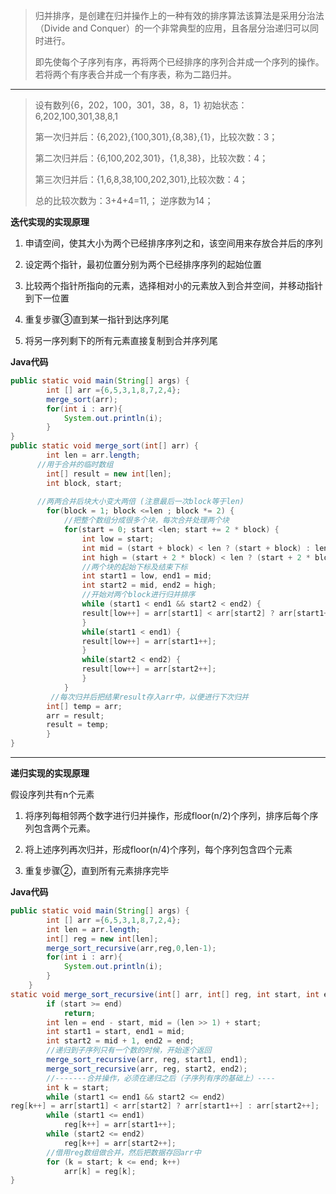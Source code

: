 > 归并排序，是创建在归并操作上的一种有效的排序算法该算法是采用分治法（Divide and Conquer）的一个非常典型的应用，且各层分治递归可以同时进行。
>
> 即先使每个子序列有序，再将两个已经排序的序列合并成一个序列的操作。若将两个有序表合并成一个有序表，称为二路归并。

---

> 设有数列{6，202，100，301，38，8，1} 初始状态：6,202,100,301,38,8,1
>
> 第一次归并后：{6,202},{100,301},{8,38},{1}，比较次数：3；
>
> 第二次归并后：{6,100,202,301}，{1,8,38}，比较次数：4；
>
> 第三次归并后：{1,6,8,38,100,202,301},比较次数：4；
>
> 总的比较次数为：3+4+4=11,； 逆序数为14；

**迭代实现的实现原理**

1. 申请空间，使其大小为两个已经排序序列之和，该空间用来存放合并后的序列

2. 设定两个指针，最初位置分别为两个已经排序序列的起始位置

3. 比较两个指针所指向的元素，选择相对小的元素放入到合并空间，并移动指针到下一位置

4. 重复步骤③直到某一指针到达序列尾

5. 将另一序列剩下的所有元素直接复制到合并序列尾

**Java代码**

```java
public static void main(String[] args) {
        int [] arr ={6,5,3,1,8,7,2,4};
        merge_sort(arr);
        for(int i : arr){
            System.out.println(i);
        }
}
public static void merge_sort(int[] arr) {
        int len = arr.length;
      //用于合并的临时数组
        int[] result = new int[len];
        int block, start;
        
      //两两合并后块大小变大两倍 (注意最后一次block等于len)
        for(block = 1; block <=len ; block *= 2) {
            //把整个数组分成很多个块，每次合并处理两个块
            for(start = 0; start <len; start += 2 * block) {
                int low = start;
                int mid = (start + block) < len ? (start + block) : len;
                int high = (start + 2 * block) < len ? (start + 2 * block) : len;
                //两个块的起始下标及结束下标
                int start1 = low, end1 = mid;
                int start2 = mid, end2 = high;
                //开始对两个block进行归并排序
                while (start1 < end1 && start2 < end2) {
                result[low++] = arr[start1] < arr[start2] ? arr[start1++] : arr[start2++];
                }
                while(start1 < end1) {
                result[low++] = arr[start1++];
                }
                while(start2 < end2) {
                result[low++] = arr[start2++];
                }
            }
         //每次归并后把结果result存入arr中，以便进行下次归并
        int[] temp = arr;
        arr = result;
        result = temp;
        }
}
```

---

**递归实现的实现原理**

假设序列共有n个元素

1. 将序列每相邻两个数字进行归并操作，形成floor\(n/2\)个序列，排序后每个序列包含两个元素。

2. 将上述序列再次归并，形成floor\(n/4\)个序列，每个序列包含四个元素

3. 重复步骤②，直到所有元素排序完毕

**Java代码**

```java
public static void main(String[] args) {
        int [] arr ={6,5,3,1,8,7,2,4};
        int len = arr.length;
        int[] reg = new int[len];
        merge_sort_recursive(arr,reg,0,len-1);
        for(int i : arr){
            System.out.println(i);
        }
    }
static void merge_sort_recursive(int[] arr, int[] reg, int start, int end) {
        if (start >= end)
            return;
        int len = end - start, mid = (len >> 1) + start;
        int start1 = start, end1 = mid;
        int start2 = mid + 1, end2 = end;
        //递归到子序列只有一个数的时候，开始逐个返回
        merge_sort_recursive(arr, reg, start1, end1);
        merge_sort_recursive(arr, reg, start2, end2);       
        //-------合并操作，必须在递归之后（子序列有序的基础上）----
        int k = start;
        while (start1 <= end1 && start2 <= end2)
reg[k++] = arr[start1] < arr[start2] ? arr[start1++] : arr[start2++];
        while (start1 <= end1)
            reg[k++] = arr[start1++];
        while (start2 <= end2)
            reg[k++] = arr[start2++];
        //借用reg数组做合并，然后把数据存回arr中
        for (k = start; k <= end; k++)
            arr[k] = reg[k];
}
```



